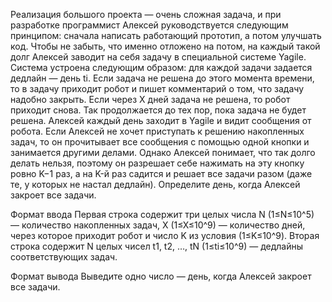 Реализация большого проекта — очень сложная задача, и при разработке программист Алексей руководствуется следующим принципом: сначала написать работающий прототип, а потом улучшать код. Чтобы не забыть, что именно отложено на потом, на каждый такой долг Алексей заводит на себя задачу в специальной системе Yagile.
Система устроена следующим образом: для каждой задачи задается дедлайн — день ti. 
Если задача не решена до этого момента времени, то в задачу приходит робот и пишет комментарий о том, что задачу надобно закрыть. Если через X дней задача не решена, то робот приходит снова. Так продолжается до тех пор, пока задача не будет решена.
Алексей каждый день заходит в Yagile и видит сообщения от робота. Если Алексей не хочет приступать к решению накопленных задач, то он прочитывает все сообщения с помощью одной кнопки и занимается другими делами. Однако Алексей понимает, что так долго делать нельзя, поэтому он разрешает себе нажимать на эту кнопку ровно K−1 раз, а на K-й раз садится и решает все задачи разом (даже те, у которых не настал дедлайн).
Определите день, когда Алексей закроет все задачи.

Формат ввода
Первая строка содержит три целых числа 
N (1≤N≤10^5) — количество накопленных задач, X (1≤X≤10^9) — количество дней, через которое приходит робот и число K из условия (1≤K≤10^9).
Вторая строка содержит 
N целых чисел t1, t2, …, tN (1≤ti≤10^9) — дедлайны соответствующих задач.

Формат вывода
Выведите одно число — день, когда Алексей закроет все задачи.
